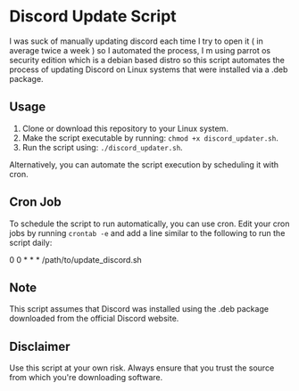 # Discord Update Script

I was suck of manually updating discord each time I try to open it ( in average twice a week ) so I automated the process, I m using parrot os security edition which is a debian based distro so this script automates the process of updating Discord on Linux systems that were installed via a .deb package.

## Usage

1. Clone or download this repository to your Linux system.
2. Make the script executable by running: `chmod +x discord_updater.sh`.
3. Run the script using: `./discord_updater.sh`.

Alternatively, you can automate the script execution by scheduling it with cron.

## Cron Job

To schedule the script to run automatically, you can use cron. Edit your cron jobs by running `crontab -e` and add a line similar to the following to run the script daily:

0 0 * * * /path/to/update_discord.sh

## Note

This script assumes that Discord was installed using the .deb package downloaded from the official Discord website.

## Disclaimer

Use this script at your own risk. Always ensure that you trust the source from which you're downloading software.
